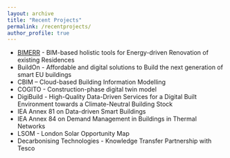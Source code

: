 ```yaml
---
layout: archive
title: "Recent Projects"
permalink: /recentprojects/
author_profile: true
---
```


- [BIMERR](https://bimerr.eu/) - BIM-based holistic tools for Energy-driven Renovation of existing Residences
- BuildOn - Affordable and digital solutions to Build the next generation of smart EU buildings
- CBIM – Cloud-based Building Information Modelling
- COGITO - Construction-phase digital twin model
- DigiBuild - High-Quality Data-Driven Services for a Digital Built Environment towards a Climate-Neutral Building Stock
- IEA Annex 81 on Data-driven Smart Buildings
- IEA Annex 84 on Demand Management in Buildings in Thermal Networks
- LSOM - London Solar Opportunity Map
- Decarbonising Technologies - Knowledge Transfer Partnership with Tesco 
